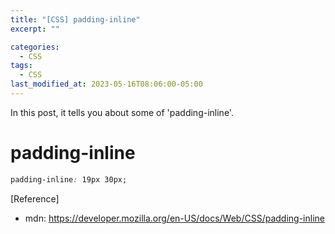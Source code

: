 ```yaml
---
title: "[CSS] padding-inline"
excerpt: ""

categories:
  - CSS
tags:
  - CSS
last_modified_at: 2023-05-16T08:06:00-05:00
---
```


In this post, it tells you about some of 'padding-inline'.

# padding-inline

```css
padding-inline: 19px 30px;
```

[Reference]

- mdn: <https://developer.mozilla.org/en-US/docs/Web/CSS/padding-inline>
